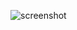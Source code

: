 
![screenshot](https://github.com/rcman/shooterv2.4.8/assets/13282955/5523d08f-b3e0-4224-8d0a-8f18e0d73442)
